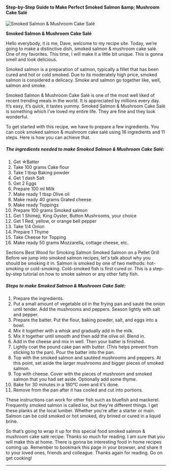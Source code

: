             

#### Step-by-Step Guide to Make Perfect Smoked Salmon &amp;amp; Mushroom Cake Salé

![Smoked Salmon &amp; Mushroom Cake Salé](https://img-global.cpcdn.com/recipes/5203560519172096/751x532cq70/smoked-salmon-mushroom-cake-sale-recipe-main-photo.jpg)

**Smoked Salmon &amp; Mushroom Cake Salé**

Hello everybody, it is me, Dave, welcome to my recipe site. Today, we’re going to make a distinctive dish, smoked salmon & mushroom cake salé. One of my favorites. This time, I will make it a little bit unique. This is gonna smell and look delicious.

Smoked salmon is a preparation of salmon, typically a fillet that has been cured and hot or cold smoked. Due to its moderately high price, smoked salmon is considered a delicacy. Smoke and salmon go together like, well, salmon and smoke.

Smoked Salmon & Mushroom Cake Salé is one of the most well liked of recent trending meals in the world. It is appreciated by millions every day. It’s easy, it’s quick, it tastes yummy. Smoked Salmon & Mushroom Cake Salé is something which I’ve loved my entire life. They are fine and they look wonderful.

To get started with this recipe, we have to prepare a few ingredients. You can cook smoked salmon & mushroom cake salé using 16 ingredients and 11 steps. Here is how you can achieve that.

##### The ingredients needed to make Smoked Salmon & Mushroom Cake Salé:

1.  Get ☆Batter
2.  Take 100 grams Cake flour
3.  Take 1 tbsp Baking powder
4.  Get 1 dash Salt
5.  Get 2 Eggs
6.  Prepare 100 ml Milk
7.  Make ready 1 tbsp Olive oil
8.  Make ready 40 grams Grated cheese
9.  Make ready Toppings
10.  Prepare 100 grams Smoked salmon
11.  Get 1 Shimeji, King Oyster, Button Mushrooms, your choice
12.  Get 1 Red, yellow, or orange bell pepper
13.  Take 1/4 Onion
14.  Prepare 1 Thyme
15.  Take Cheese for Topping
16.  Make ready 50 grams Mozzarella, cottage cheese, etc.

Sections Best Wood for Smoking Salmon Smoked Salmon on a Pellet Grill Before we jump into smoked salmon recipes, let's talk about why you should be smoking it in. Salmon is smoked by one of two methods: hot-smoking or cold-smoking. Cold-smoked fish is first cured or. This is a step-by-step tutorial on how to smoke salmon or any other fatty fish.

##### Steps to make Smoked Salmon & Mushroom Cake Salé:

1.  Prepare the ingredients.
2.  Put a small amount of vegetable oil in the frying pan and sauté the onion until tender. Add the mushrooms and peppers. Season lightly with salt and pepper.
3.  Prepare the batter. Put the flour, baking powder, salt, and eggs into a bowl.
4.  Mix it together with a whisk and gradually add in the milk.
5.  Mix it together until smooth and then add the olive oil. Blend in.
6.  Add in the cheese and mix in well. Then your batter is finished.
7.  Lightly coat the pound cake pan with butter. (This helps prevent from sticking to the pan). Pour the batter into the pan.
8.  Top with the smoked salmon and sautéed mushrooms and peppers. At this point, set aside the larger mushrooms and bigger pieces of smoked salmon.
9.  Top with cheese. Cover with the pieces of mushroom and smoked salmon that you had set aside. Optionally add some thyme.
10.  Bake for 30 minutes in a 180°C oven and it's done.
11.  Remove from the pan after it has cooled and cut into portions.

These instructions can work for other fish such as bluefish and mackerel. Frequently smoked salmon is called lox, but they're different things. I get these planks at the local lumber. Whether you're after a starter or main. Salmon can be cold smoked or hot smoked, dry brined or cured in a liquid brine.

So that’s going to wrap it up for this special food smoked salmon & mushroom cake salé recipe. Thanks so much for reading. I am sure that you will make this at home. There is gonna be interesting food in home recipes coming up. Remember to bookmark this page in your browser, and share it to your loved ones, friends and colleague. Thanks again for reading. Go on get cooking!

* * *